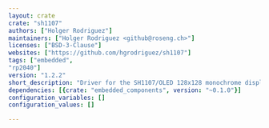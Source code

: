 ```yaml
---
layout: crate
crate: "sh1107"
authors: ["Holger Rodriguez"]
maintainers: ["Holger Rodriguez <github@roseng.ch>"]
licenses: ["BSD-3-Clause"]
websites: ["https://github.com/hgrodriguez/sh1107"]
tags: ["embedded",
"rp2040"]
version: "1.2.2"
short_description: "Driver for the SH1107/OLED 128x128 monochrome display"
dependencies: [{crate: "embedded_components", version: "~0.1.0"}]
configuration_variables: []
configuration_values: []

---
```



